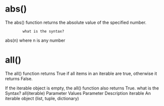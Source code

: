 # abs()

The abs() function returns the absolute value of the specified number.

            what is the syntax?
 abs(n)
 where n is any number 

# all()
The all() function returns True if all items in an iterable are true, otherwise it returns False.

If the iterable object is empty, the all() function also returns True.
                                 what is the Syntax?
all(iterable)
                                 Parameter Values
Parameter	Description
iterable	An iterable object (list, tuple, dictionary)
